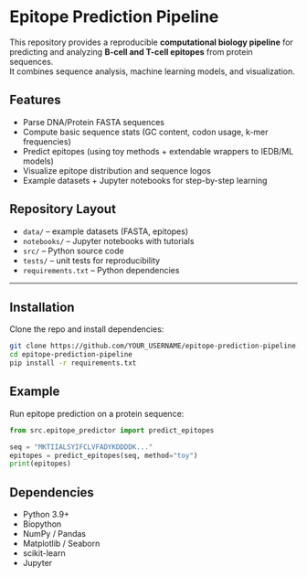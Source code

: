 # Epitope Prediction Pipeline

This repository provides a reproducible **computational biology pipeline** for 
predicting and analyzing **B-cell and T-cell epitopes** from protein sequences.  
It combines sequence analysis, machine learning models, and visualization.


## Features
- Parse DNA/Protein FASTA sequences
- Compute basic sequence stats (GC content, codon usage, k-mer frequencies)
- Predict epitopes (using toy methods + extendable wrappers to IEDB/ML models)
- Visualize epitope distribution and sequence logos
- Example datasets + Jupyter notebooks for step-by-step learning


## Repository Layout
- `data/` – example datasets (FASTA, epitopes)
- `notebooks/` – Jupyter notebooks with tutorials
- `src/` – Python source code
- `tests/` – unit tests for reproducibility
- `requirements.txt` – Python dependencies

---

## Installation
Clone the repo and install dependencies:

```bash
git clone https://github.com/YOUR_USERNAME/epitope-prediction-pipeline.git
cd epitope-prediction-pipeline
pip install -r requirements.txt
```

## Example 
Run epitope prediction on a protein sequence:

```python
from src.epitope_predictor import predict_epitopes

seq = "MKTIIALSYIFCLVFADYKDDDDK..."
epitopes = predict_epitopes(seq, method="toy")
print(epitopes)
```

## Dependencies
- Python 3.9+
- Biopython
- NumPy / Pandas
- Matplotlib / Seaborn
- scikit-learn
- Jupyter



